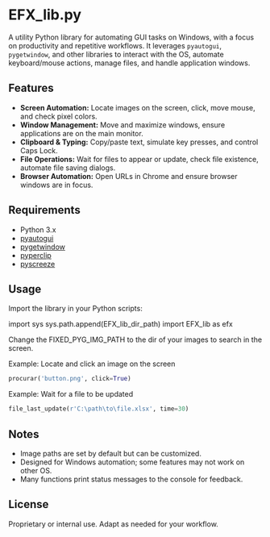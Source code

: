 # EFX_lib.py

A utility Python library for automating GUI tasks on Windows, with a focus on productivity and repetitive workflows. It leverages `pyautogui`, `pygetwindow`, and other libraries to interact with the OS, automate keyboard/mouse actions, manage files, and handle application windows.

## Features

- **Screen Automation:** Locate images on the screen, click, move mouse, and check pixel colors.
- **Window Management:** Move and maximize windows, ensure applications are on the main monitor.
- **Clipboard & Typing:** Copy/paste text, simulate key presses, and control Caps Lock.
- **File Operations:** Wait for files to appear or update, check file existence, automate file saving dialogs.
- **Browser Automation:** Open URLs in Chrome and ensure browser windows are in focus.

## Requirements

- Python 3.x
- [pyautogui](https://pypi.org/project/PyAutoGUI/)
- [pygetwindow](https://pypi.org/project/PyGetWindow/)
- [pyperclip](https://pypi.org/project/pyperclip/)
- [pyscreeze](https://pypi.org/project/Pyscreeze/)

## Usage

Import the library in your Python scripts:

import sys
sys.path.append(EFX_lib_dir_path)
import EFX_lib as efx

Change the FIXED_PYG_IMG_PATH to the dir of your images to search in the screen.

Example: Locate and click an image on the screen

```python
procurar('button.png', click=True)
```

Example: Wait for a file to be updated

```python
file_last_update(r'C:\path\to\file.xlsx', time=30)
```

## Notes

- Image paths are set by default but can be customized.
- Designed for Windows automation; some features may not work on other OS.
- Many functions print status messages to the console for feedback.

## License

Proprietary or internal use. Adapt as needed for your workflow.

